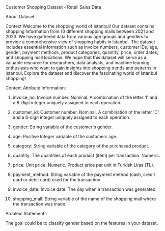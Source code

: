 Customer Shopping Dataset - Retail Sales Data

About Dataset

Context
Welcome to the shopping world of Istanbul! Our dataset contains shopping information from 10 different shopping malls between 2021 and 2023. 
We have gathered data from various age groups and genders to provide a comprehensive view of shopping habits in Istanbul. The dataset includes essential information such as invoice numbers, customer IDs, age, gender, payment methods, product categories, quantity, price, order dates, and shopping mall locations. We hope that this dataset will serve as a valuable resource for researchers, data analysts, and machine learning enthusiasts who want to gain insights into shopping trends and patterns in Istanbul. Explore the dataset and discover the fascinating world of Istanbul shopping!

Content
Attribute Information:

1. invoice_no: Invoice number. Nominal. A combination of the letter 'I' and a 6-digit integer uniquely assigned to each operation.

2. customer_id: Customer number. Nominal. A combination of the letter 'C' and a 6-digit integer uniquely assigned to each operation.

3. gender: String variable of the customer's gender.

4. age: Positive Integer variable of the customers age.

5. category: String variable of the category of the purchased product.

6. quantity: The quantities of each product (item) per transaction. Numeric.

7. price: Unit price. Numeric. Product price per unit in Turkish Liras (TL).

8. payment_method: String variable of the payment method (cash, credit card or debit card) used for the transaction.

9. invoice_date: Invoice date. The day when a transaction was generated.

10. shopping_mall: String variable of the name of the shopping mall where the transaction was made.

Problem Statement :

The goal could be to classify gender based on the features in your dataset.
